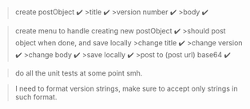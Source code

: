 ﻿>create postObject ✔️
	>title ✔️
	>version number ✔️
	>body ✔️

>create menu to handle creating new postObject ✔️
	>should post object when done, and save locally 
	>change title  ✔️
	>change version ✔️
	>change body ✔️ 
	>save locally ✔️
	>post to (post url) base64 ✔️

>do all the unit tests at some point smh.

>I need to format version strings, make sure to accept only strings in such format.
